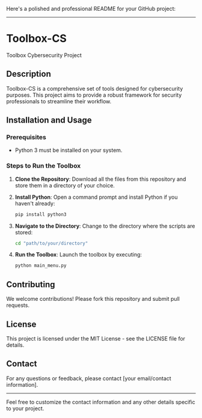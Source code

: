 Here's a polished and professional README for your GitHub project:

---

# Toolbox-CS

Toolbox Cybersecurity Project

## Description
Toolbox-CS is a comprehensive set of tools designed for cybersecurity purposes. This project aims to provide a robust framework for security professionals to streamline their workflow.

## Installation and Usage

### Prerequisites
- Python 3 must be installed on your system.

### Steps to Run the Toolbox

1. **Clone the Repository**:
   Download all the files from this repository and store them in a directory of your choice.

2. **Install Python**:
   Open a command prompt and install Python if you haven't already:
   ```sh
   pip install python3
   ```

3. **Navigate to the Directory**:
   Change to the directory where the scripts are stored:
   ```sh
   cd "path/to/your/directory"
   ```

4. **Run the Toolbox**:
   Launch the toolbox by executing:
   ```sh
   python main_menu.py
   ```

## Contributing
We welcome contributions! Please fork this repository and submit pull requests.

## License
This project is licensed under the MIT License - see the LICENSE file for details.

## Contact
For any questions or feedback, please contact [your email/contact information].

---

Feel free to customize the contact information and any other details specific to your project.
